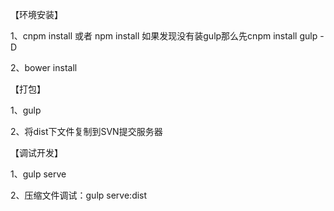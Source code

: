 
【环境安装】

1、cnpm install 或者 npm install 如果发现没有装gulp那么先cnpm install gulp -D

2、bower install

【打包】

1、gulp 

2、将dist下文件复制到SVN提交服务器

【调试开发】

1、gulp serve

2、压缩文件调试：gulp serve:dist